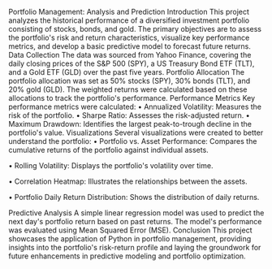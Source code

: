 Portfolio Management: Analysis and Prediction
Introduction
This project analyzes the historical performance of a diversified investment portfolio consisting of stocks, bonds, and gold. The primary objectives are to assess the portfolio's risk and return characteristics, visualize key performance metrics, and develop a basic predictive model to forecast future returns.
Data Collection
The data was sourced from Yahoo Finance, covering the daily closing prices of the S&P 500 (SPY), a US Treasury Bond ETF (TLT), and a Gold ETF (GLD) over the past five years.
Portfolio Allocation
The portfolio allocation was set as 50% stocks (SPY), 30% bonds (TLT), and 20% gold (GLD). The weighted returns were calculated based on these allocations to track the portfolio's performance.
Performance Metrics
Key performance metrics were calculated:
•	Annualized Volatility: Measures the risk of the portfolio.
•	Sharpe Ratio: Assesses the risk-adjusted return.
•	Maximum Drawdown: Identifies the largest peak-to-trough decline in the portfolio's value.
Visualizations
Several visualizations were created to better understand the portfolio:
•	Portfolio vs. Asset Performance: Compares the cumulative returns of the portfolio against individual assets.
 

•	Rolling Volatility: Displays the portfolio's volatility over time.
 

•	Correlation Heatmap: Illustrates the relationships between the assets.
 

•	Portfolio Daily Return Distribution: Shows the distribution of daily returns.
 


Predictive Analysis
A simple linear regression model was used to predict the next day's portfolio return based on past returns. The model's performance was evaluated using Mean Squared Error (MSE).
Conclusion
This project showcases the application of Python in portfolio management, providing insights into the portfolio's risk-return profile and laying the groundwork for future enhancements in predictive modeling and portfolio optimization.

